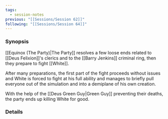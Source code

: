 ```yaml
---
tags:
  - session-notes
previous: "[[Sessions/Session 62]]"
following: "[[Sessions/Session 64]]"
---
```

### Synopsis
[[Equinox (The Party)|The Party]] resolves a few loose ends related to [[Deus Felixion]]'s clerics and to the [[Barry Jenkins]] criminal ring, then they prepare to fight [[White]].

After many preparations, the first part of the fight proceeds without issues and White is forced to fight at his full ability and manages to briefly pull everyone out of the simulation and into a demiplane of his own creation.

With the help of the [[Deus Green Guy|Green Guy]] preventing their deaths, the party ends up killing White for good.

### Details

